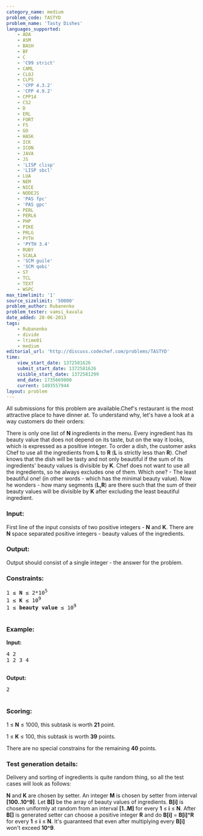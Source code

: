 ```yaml
---
category_name: medium
problem_code: TASTYD
problem_name: 'Tasty Dishes'
languages_supported:
    - ADA
    - ASM
    - BASH
    - BF
    - C
    - 'C99 strict'
    - CAML
    - CLOJ
    - CLPS
    - 'CPP 4.3.2'
    - 'CPP 4.9.2'
    - CPP14
    - CS2
    - D
    - ERL
    - FORT
    - FS
    - GO
    - HASK
    - ICK
    - ICON
    - JAVA
    - JS
    - 'LISP clisp'
    - 'LISP sbcl'
    - LUA
    - NEM
    - NICE
    - NODEJS
    - 'PAS fpc'
    - 'PAS gpc'
    - PERL
    - PERL6
    - PHP
    - PIKE
    - PRLG
    - PYTH
    - 'PYTH 3.4'
    - RUBY
    - SCALA
    - 'SCM guile'
    - 'SCM qobi'
    - ST
    - TCL
    - TEXT
    - WSPC
max_timelimit: '1'
source_sizelimit: '50000'
problem_author: Rubanenko
problem_tester: vamsi_kavala
date_added: 28-06-2013
tags:
    - Rubanenko
    - divide
    - ltime01
    - medium
editorial_url: 'http://discuss.codechef.com/problems/TASTYD'
time:
    view_start_date: 1372581626
    submit_start_date: 1372581626
    visible_start_date: 1372581299
    end_date: 1735669800
    current: 1493557944
layout: problem
---
```

All submissions for this problem are available.Chef's restaurant is the most attractive place to have dinner at. To understand why, let's have a look at a way customers do their orders:

There is only one list of **N** ingredients in the menu. Every ingredient has its beauty value that does not depend on its taste, but on the way it looks, which is expressed as a positive integer. To order a dish, the customer asks Chef to use all the ingredients from **L** to **R** (**L** is strictly less than **R**). Chef knows that the dish will be tasty and not only beautiful if the sum of its ingredients' beauty values is divisible by **K**. Chef does not want to use all the ingredients, so he always excludes one of them. Which one? - The least beautiful one! (in other words - which has the minimal beauty value). Now he wonders - how many segments (**L,R**) are there such that the sum of their beauty values will be divisible by **K** after excluding the least beautiful ingredient.

### Input:

First line of the input consists of two positive integers - **N** and **K**. There are **N** space separated positive integers - beauty values of the ingredients.

### Output:

Output should consist of a single integer - the answer for the problem.

### Constraints:

<pre>
1 ≤ <b>N</b> ≤ 2*10<sup>5</sup>
1 ≤ <b>K</b> ≤ 10<sup>9</sup>
1 ≤ <b>beauty value</b> ≤ 10<sup>9</sup>

</pre>
### Example:

**Input:**

<pre>
4 2
1 2 3 4

</pre>
**Output:**

<pre>
2

</pre>
### Scoring:

1 ≤ **N** ≤ 1000, this subtask is worth **21** point.

1 ≤ **K** ≤ 100, this subtask is worth **39** points.

There are no special constrains for the remaining **40** points.

### Test generation details: 

Delivery and sorting of ingredients is quite random thing, so all the test cases will look as follows:

**N** and **K** are chosen by setter. An integer **M** is chosen by setter from interval **\[100..10^9\]**. Let **B\[\]** be the array of beauty values of ingredients. **B\[i\]** is chosen uniformly at random from an interval **\[1..M\]** for every **1** ≤ **i** ≤ **N**. After **B\[\]** is generated setter can choose a positive integer **R** and do **B\[i\]** = **B\[i\]**\***R** for every **1** ≤ **i** ≤ **N**. It's guaranteed that even after multiplying every **B\[i\]** won't exceed **10^9**.
